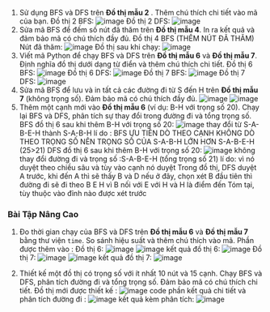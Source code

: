 1. Sử dụng BFS và DFS trên **Đồ thị mẫu 2** . Thêm chú thích chi tiết vào mã của bạn.
Đồ thị 2 BFS:
   ![image](https://github.com/user-attachments/assets/5ebaf10c-42f0-475d-8018-b44e5d1fe413)
Đồ thị 2 DFS:
   ![image](https://github.com/user-attachments/assets/e064c0d8-e7a7-4cc8-a954-a04ad5302d60)
2. Sửa mã BFS để đếm số nút đã thăm trên **Đồ thị mẫu 4**. In ra kết quả và đảm bảo mã có chú thích đầy đủ.
Đồ thị 4 BFS (THÊM NÚT ĐÃ THĂM)
   Nút đã thăm:
   ![image](https://github.com/user-attachments/assets/d2de4c86-d647-4d94-9656-08d16c8a659e)
   Đồ thị sau khi chạy:
   ![image](https://github.com/user-attachments/assets/1fbb5d4f-f3d4-4ed2-b6f5-e91edce65e91)
1. Viết mã Python để chạy BFS và DFS trên **Đồ thị mẫu 6** và **Đồ thị mẫu 7**. Định nghĩa đồ thị dưới dạng từ điển và thêm chú thích chi tiết.
   Đồ thị 6 BFS:
    ![image](https://github.com/user-attachments/assets/7633588f-e76c-469e-bc62-4226f39d249c)
   Đồ thị 6 DFS:
    ![image](https://github.com/user-attachments/assets/70a33e94-63ba-45dc-b225-146d27ec8b73)
   Đồ thị 7 BFS:
    ![image](https://github.com/user-attachments/assets/8dd11869-0f5a-4255-a2dd-8fd5fe863681)
   Đồ thị 7 DFS:
    ![image](https://github.com/user-attachments/assets/04fb2351-bdc0-4d4e-928c-bce5d83d5caa)
2. Sửa mã BFS để lưu và in tất cả các đường đi từ S đến H trên **Đồ thị mẫu 7** (không trọng số). Đảm bảo mã có chú thích đầy đủ.
   ![image](https://github.com/user-attachments/assets/40feebaf-4ff0-453a-9c36-dafc9ebaba86)
   ![image](https://github.com/user-attachments/assets/bc8dfd4b-de43-41fe-be4e-d5e91bcd7f95)
3. Thêm một cạnh mới vào **Đồ thị mẫu 6** (ví dụ: B-H với trọng số 20). Chạy lại BFS và DFS, phân tích sự thay đổi trong đường đi và tổng trọng số.
   BFS đồ thị 6 sau khi thêm B-H với trọng số 20:
   ![image](https://github.com/user-attachments/assets/9c4916b0-aac3-4f6d-8d6e-aca1656880b8)
    thay đổi từ S-A-B-E-H thành S-A-B-H
    lí do : BFS ƯU TIÊN DÒ THEO CẠNH KHÔNG DÒ THEO TRỌNG SỐ NÊN TRỌNG SỐ CỦA S-A-B-H LỚN HƠN S-A-B-E-H (25>21)
   DFS đồ thị 6 sau khi thêm B-H với trọng số 20:
   ![image](https://github.com/user-attachments/assets/9e107505-147a-4ec5-8bf4-412ca4351c07)
    không thay đổi đường đi và trọng số :S-A-B-E-H (tổng trọng số 21)
   lí do: vì nó duyệt theo chiều sâu và tùy vào cạnh nó duyệt
   Trong đồ thị, DFS duyệt A trước, khi đến A thì sẽ thấy B và D nếu ở đây, chọn xét B đầu tiên thì đường đi sẽ đi theo B E H vì B nối với E với H và H là điểm đến
    Tóm tại, tùy thuộc vào đỉnh nào được xét trước
### Bài Tập Nâng Cao
1. Đo thời gian chạy của BFS và DFS trên **Đồ thị mẫu 6** và **Đồ thị mẫu 7** bằng thư viện `time`. So sánh hiệu suất và thêm chú thích vào mã.
   Phần được thêm vào :
   Đồ thị 6:
     ![image](https://github.com/user-attachments/assets/d5ff0004-c2f9-408a-9198-448d555a0fd3)
     ![image](https://github.com/user-attachments/assets/80088b91-3d58-4b68-8e4d-c35ce1c23755)
   kết quả đồ thị 6:
     ![image](https://github.com/user-attachments/assets/33301794-28e6-44ca-b219-7b054e2f66f2)
   Đồ thị 7:
     ![image](https://github.com/user-attachments/assets/efc87a50-2b0e-487f-a827-e3a62d79ef13)
     ![image](https://github.com/user-attachments/assets/7398c29d-2c93-428e-8732-32935acbfa8d)
   kết quả đồ thị 7:
     ![image](https://github.com/user-attachments/assets/a492ca43-9a29-4f6b-8286-1aa50ed53cdf)
 
3. Thiết kế một đồ thị có trọng số với ít nhất 10 nút và 15 cạnh. Chạy BFS và DFS, phân tích đường đi và tổng trọng số. Đảm bảo mã có chú thích chi tiết.
   Đồ thị mới được thiết kế :
   ![image](https://github.com/user-attachments/assets/ad891bd7-a416-4cc1-a6cf-1c8baac887bc)
   code phần kết quả chi tiết và phân tích đường đi :
   ![image](https://github.com/user-attachments/assets/de93216f-0865-4c77-bbec-ff1ee6f0d0dc)
  kết quả kèm phân tích:
   ![image](https://github.com/user-attachments/assets/343f92c7-16c9-44bb-afe7-528a825c9777)

   

   



